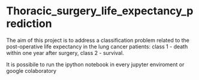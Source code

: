 # Thoracic_surgery_life_expectancy_prediction

The aim of this project is to address a classification problem related to the post-operative life expectancy in the lung cancer patients: class 1 - death within one year after surgery, class 2 - survival.

It is possibile to run the ipython notebook in every jupyter enviroment or google colaboratory
